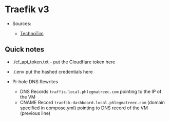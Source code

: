# Traefik v3

- Sources:

  - [TechnoTim](https://technotim.live/posts/traefik-3-docker-certificates/)

## Quick notes

- ./cf_api_token.txt - put the Cloudflare token here

- ./.env put the hashed credentials here

- Pi-hole DNS Rewrites

  - DNS Records ```traffic.local.phlegmatreec.com``` pointing to the IP of the VM
  - CNAME Record ```traefik-dashboard.local.phlegmatreec.com``` (domain specified in compose.yml) pointing to DNS record of the VM (previous line)
